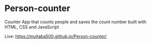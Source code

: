 # Person-counter
Counter App that counts people and saves the count number built with HTML, CSS and JavaScript

Live:  https://mujtaba500.github.io/Person-counter/
